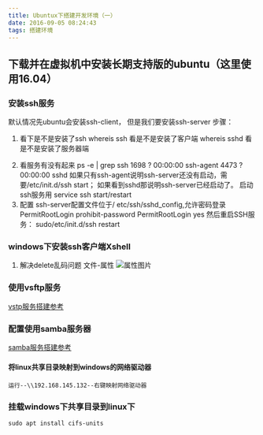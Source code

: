 ```yaml
---
title: Ubuntux下搭建开发环境（一）
date: 2016-09-05 08:24:43
tags: 搭建环境
---
```

## 下载并在虚拟机中安装长期支持版的ubuntu（这里使用16.04）

### 安装ssh服务
默认情况先ubuntu会安装ssh-client， 但是我们要安装ssh-server
步骤：
1. 看下是不是安装了ssh
whereis ssh    看是不是安装了客户端
whereis sshd   看是不是安装了服务器端
<!-- more -->
2. 看服务有没有起来
ps -e | grep ssh
1698 ?  00:00:00 ssh-agent
4473 ?  00:00:00 sshd
如果只有ssh-agent说明ssh-server还没有启动，需要/etc/init.d/ssh start；
如果看到sshd那说明ssh-server已经启动了。
启动ssh服务用 service ssh start/restart
3. 配置
ssh-server配置文件位于/ etc/ssh/sshd_config,允许密码登录
PermitRootLogin prohibit-password
PermitRootLogin yes
然后重启SSH服务： sudo/etc/init.d/ssh restart

### windows下安装ssh客户端Xshell
1. 解决delete乱码问题
文件-属性
![属性图片](Ubuntux下搭建开发环境（一）/属性.png)

### 使用vsftp服务
[vstp服务搭建参考](http://jingyan.baidu.com/article/67508eb4d6c4fd9ccb1ce470.html)

### 配置使用samba服务器
[samba服务搭建参考](http://jingyan.baidu.com/article/00a07f38b9194082d028dc08.html)

#### 将linux共享目录映射到windows的网络驱动器
    运行--\\192.168.145.132--右键映射网络驱动器
### 挂载windows下共享目录到linux下
    sudo apt install cifs-units